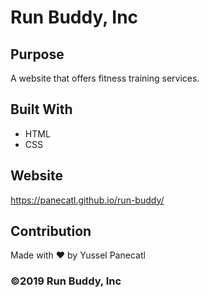 # Run Buddy, Inc

## Purpose 
A website that offers fitness training services.

## Built With 
* HTML
* CSS 

## Website 
https://panecatl.github.io/run-buddy/

## Contribution
Made with ❤️ by Yussel Panecatl

### ©️2019 Run Buddy, Inc 
